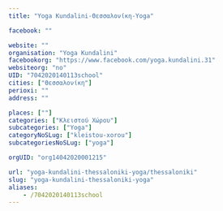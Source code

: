 ```yaml
---
title: "Yoga Kundalini-Θεσσαλονίκη-Yoga"

facebook: ""

website: ""
organisation: "Yoga Kundalini"
facebookorg: "https://www.facebook.com/yoga.kundalini.31"
websiteorg: "no"
UID: "7042020140113school"
cities: ["Θεσσαλονίκη"]
perioxi: ""
address: ""

places: [""]
categories: ["Κλειστού Χώρου"]
subcategories: ["Yoga"]
categoryNoSLug: ["kleistou-xorou"]
subcategoriesNoSLug: ["yoga"]

orgUID: "org14042020001215"

url: "yoga-kundalini-thessaloniki-yoga/thessaloniki"
slug: "yoga-kundalini-thessaloniki-yoga"
aliases:
    - /7042020140113school
---
```





